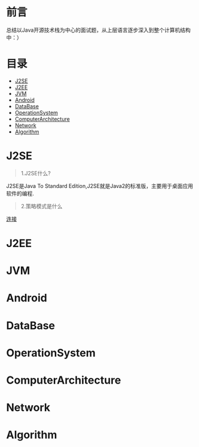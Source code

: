 # 前言
总结以Java开源技术栈为中心的面试题，从上层语言逐步深入到整个计算机结构中：）
# 目录
* [J2SE](#J2SE)
* [J2EE]()
* [JVM]()
* [Android]()
* [DataBase]()
* [OperationSystem]()
* [ComputerArchitecture]()
* [Network]()
* [Algorithm]()
# J2SE
> 1.J2SE什么?

J2SE是Java To Standard Edition,J2SE就是Java2的标准版，主要用于桌面应用软件的编程.
> 2.策略模式是什么

[连接](https://github.com/StopWorld/StopInterview/tree/master/Design_Pattern/Strategy_Pattern)


# J2EE
# JVM
# Android
# DataBase
# OperationSystem
# ComputerArchitecture
# Network
# Algorithm